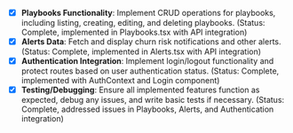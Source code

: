 - [x] **Playbooks Functionality**: Implement CRUD operations for playbooks, including listing, creating, editing, and deleting playbooks. (Status: Complete, implemented in Playbooks.tsx with API integration) 
- [x] **Alerts Data**: Fetch and display churn risk notifications and other alerts. (Status: Complete, implemented in Alerts.tsx with API integration) 
- [x] **Authentication Integration**: Implement login/logout functionality and protect routes based on user authentication status. (Status: Complete, implemented with AuthContext and Login component) 
- [x] **Testing/Debugging**: Ensure all implemented features function as expected, debug any issues, and write basic tests if necessary. (Status: Complete, addressed issues in Playbooks, Alerts, and Authentication integration) 